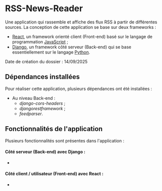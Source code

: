 # RSS-News-Reader
Une application qui rassemble et affiche des flux RSS à partir de différentes sources. La conception de cette application se base sur deux frameworks :
- [React](https://react.dev/), un framework orienté client (Front-end) basé sur le langage de programmation [JavaScript](https://www.javascript.com/) ;
- [Django](https://www.djangoproject.com/), un framework côté serveur (Back-end) qui se base essentiellement sur le langage [Python](https://www.python.org/).

Date de création du dossier : 14/09/2025

## Dépendances installées
Pour réaliser cette application, plusieurs dépendances ont été installées :
- Au niveau Back-end :
  - *django-cors-headers* ;
  - *djangorestframework* ;
  - *feedparser*.

## Fonctionnalités de l'application
Plusieurs fonctionnalités sont présentes dans l'application :
#### Côté serveur (Back-end) avec Django :
  - 

#### Côté client / utilisateur (Front-end) avec React :
  -   

